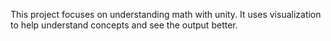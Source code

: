 This project focuses on understanding math with unity. It uses visualization to help understand concepts and see the output better.
